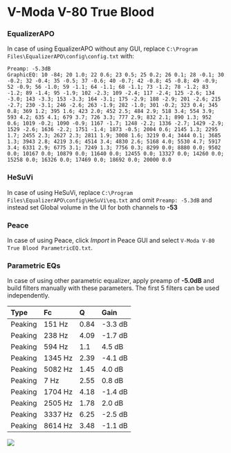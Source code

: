 # V-Moda V-80 True Blood

### EqualizerAPO
In case of using EqualizerAPO without any GUI, replace `C:\Program Files\EqualizerAPO\config\config.txt`
with:
```
Preamp: -5.3dB
GraphicEQ: 10 -84; 20 1.0; 22 0.6; 23 0.5; 25 0.2; 26 0.1; 28 -0.1; 30 -0.2; 32 -0.4; 35 -0.5; 37 -0.6; 40 -0.7; 42 -0.8; 45 -0.8; 49 -0.9; 52 -0.9; 56 -1.0; 59 -1.1; 64 -1.1; 68 -1.1; 73 -1.2; 78 -1.2; 83 -1.2; 89 -1.4; 95 -1.9; 102 -2.3; 109 -2.4; 117 -2.4; 125 -2.6; 134 -3.0; 143 -3.3; 153 -3.3; 164 -3.1; 175 -2.9; 188 -2.9; 201 -2.6; 215 -2.7; 230 -3.1; 246 -2.6; 263 -1.9; 282 -1.0; 301 -0.2; 323 0.4; 345 0.8; 369 1.2; 395 1.6; 423 2.0; 452 2.5; 484 2.9; 518 3.4; 554 3.9; 593 4.2; 635 4.1; 679 3.7; 726 3.3; 777 2.9; 832 2.1; 890 1.3; 952 0.6; 1019 -0.2; 1090 -0.9; 1167 -1.7; 1248 -2.2; 1336 -2.7; 1429 -2.9; 1529 -2.6; 1636 -2.2; 1751 -1.4; 1873 -0.5; 2004 0.6; 2145 1.3; 2295 1.7; 2455 2.3; 2627 2.3; 2811 1.9; 3008 1.6; 3219 0.4; 3444 0.1; 3685 1.3; 3943 2.8; 4219 3.6; 4514 3.4; 4830 2.6; 5168 4.0; 5530 4.7; 5917 3.4; 6331 2.9; 6775 3.1; 7249 1.3; 7756 0.3; 8299 0.0; 8880 0.0; 9502 0.0; 10167 0.0; 10879 0.0; 11640 0.0; 12455 0.0; 13327 0.0; 14260 0.0; 15258 0.0; 16326 0.0; 17469 0.0; 18692 0.0; 20000 0.0
```

### HeSuVi
In case of using HeSuVi, replace `C:\Program Files\EqualizerAPO\config\HeSuVi\eq.txt` and omit `Preamp:
-5.3dB` and instead set Global volume in the UI for both channels to **-53**

### Peace
In case of using Peace, click *Import* in Peace GUI and select `V-Moda V-80 True Blood ParametricEQ.txt`.

### Parametric EQs
In case of using other parametric equalizer, apply preamp of **-5.0dB** and build filters manually with
these parameters. The first 5 filters can be used independently.

| Type    | Fc      |    Q | Gain    |
|:--------|:--------|:-----|:--------|
| Peaking | 151 Hz  | 0.84 | -3.3 dB |
| Peaking | 238 Hz  | 4.09 | -1.7 dB |
| Peaking | 594 Hz  | 1.1  | 4.5 dB  |
| Peaking | 1345 Hz | 2.39 | -4.1 dB |
| Peaking | 5082 Hz | 1.45 | 4.0 dB  |
| Peaking | 7 Hz    | 2.55 | 0.8 dB  |
| Peaking | 1704 Hz | 4.18 | -1.4 dB |
| Peaking | 2505 Hz | 1.78 | 2.0 dB  |
| Peaking | 3337 Hz | 6.25 | -2.5 dB |
| Peaking | 8614 Hz | 3.48 | -1.1 dB |

![](https://raw.githubusercontent.com/jaakkopasanen/AutoEq/master/results/innerfidelity/sbaf-serious/V-Moda%20V-80%20True%20Blood/V-Moda%20V-80%20True%20Blood.png)